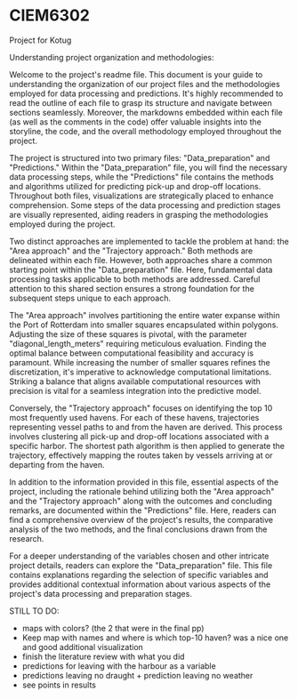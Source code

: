 # CIEM6302
Project for Kotug

Understanding project organization and methodologies:

Welcome to the project's readme file. This document is your guide to understanding the organization of our project files and the methodologies employed for data processing and predictions. It's highly recommended to read the outline of each file to grasp its structure and navigate between sections seamlessly. Moreover, the markdowns embedded within each file (as well as the comments in the code) offer valuable insights into the storyline, the code, and the overall methodology employed throughout the project. 

The project is structured into two primary files: "Data_preparation" and "Predictions." Within the "Data_preparation" file, you will find the necessary data processing steps, while the "Predictions" file contains the methods and algorithms utilized for predicting pick-up and drop-off locations. Throughout both files, visualizations are strategically placed to enhance comprehension. Some steps of the data processing and prediction stages are visually represented, aiding readers in grasping the methodologies employed during the project.


Two distinct approaches are implemented to tackle the problem at hand: the "Area approach" and the "Trajectory approach." Both methods are delineated within each file. However, both approaches share a common starting point within the "Data_preparation" file. Here, fundamental data processing tasks applicable to both methods are addressed. Careful attention to this shared section ensures a strong foundation for the subsequent steps unique to each approach.

The "Area approach" involves partitioning the entire water expanse within the Port of Rotterdam into smaller squares encapsulated within polygons. Adjusting the size of these squares is pivotal, with the parameter "diagonal_length_meters" requiring meticulous evaluation. Finding the optimal balance between computational feasibility and accuracy is paramount. While increasing the number of smaller squares refines the discretization, it's imperative to acknowledge computational limitations. Striking a balance that aligns available computational resources with precision is vital for a seamless integration into the predictive model. 

Conversely, the "Trajectory approach" focuses on identifying the top 10 most frequently used havens. For each of these havens, trajectories representing vessel paths to and from the haven are derived. This process involves clustering all pick-up and drop-off locations associated with a specific harbor. The shortest path algorithm is then applied to generate the trajectory, effectively mapping the routes taken by vessels arriving at or departing from the haven.


In addition to the information provided in this file, essential aspects of the project, including the rationale behind utilizing both the "Area approach" and the "Trajectory approach" along with the outcomes and concluding remarks, are documented within the "Predictions" file. Here, readers can find a comprehensive overview of the project's results, the comparative analysis of the two methods, and the final conclusions drawn from the research.

For a deeper understanding of the variables chosen and other intricate project details, readers can explore the "Data_preparation" file. This file contains explanations regarding the selection of specific variables and provides additional contextual information about various aspects of the project's data processing and preparation stages.



STILL TO DO: 
- maps with colors? (the 2 that were in the final pp) 
- Keep map with names and where is which top-10 haven? was a nice one and good additional visualization 
- finish the literature review with what you did 
- predictions for leaving with the harbour as a variable 
- predictions leaving no draught + prediction leaving no weather 
- see points in results